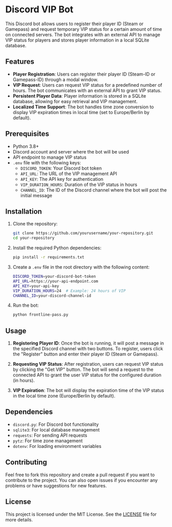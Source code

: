 # Discord VIP Bot

This Discord bot allows users to register their player ID (Steam or Gamepass) and request temporary VIP status for a certain amount of time on connected servers. The bot integrates with an external API to manage VIP status for players and stores player information in a local SQLite database.

## Features

- **Player Registration**: Users can register their player ID (Steam-ID or Gamepass-ID) through a modal window.
- **VIP Request**: Users can request VIP status for a predefined number of hours. The bot communicates with an external API to grant VIP status.
- **Persistent Player Data**: Player information is stored in a SQLite database, allowing for easy retrieval and VIP management.
- **Localized Time Support**: The bot handles time zone conversion to display VIP expiration times in local time (set to Europe/Berlin by default).
  
## Prerequisites

- Python 3.8+
- Discord account and server where the bot will be used
- API endpoint to manage VIP status
- `.env` file with the following keys:
  - `DISCORD_TOKEN`: Your Discord bot token
  - `API_URL`: The URL of the VIP management API
  - `API_KEY`: The API key for authentication
  - `VIP_DURATION_HOURS`: Duration of the VIP status in hours
  - `CHANNEL_ID`: The ID of the Discord channel where the bot will post the initial message

## Installation

1. Clone the repository:
    ```bash
    git clone https://github.com/yourusername/your-repository.git
    cd your-repository
    ```

2. Install the required Python dependencies:
    ```bash
    pip install -r requirements.txt
    ```

3. Create a `.env` file in the root directory with the following content:
    ```bash
    DISCORD_TOKEN=your-discord-bot-token
    API_URL=https://your-api-endpoint.com
    API_KEY=your-api-key
    VIP_DURATION_HOURS=24  # Example: 24 hours of VIP
    CHANNEL_ID=your-discord-channel-id
    ```

4. Run the bot:
    ```bash
    python frontline-pass.py
    ```

## Usage

1. **Registering Player ID**: Once the bot is running, it will post a message in the specified Discord channel with two buttons. To register, users click the "Register" button and enter their player ID (Steam or Gamepass).
   
2. **Requesting VIP Status**: After registration, users can request VIP status by clicking the "Get VIP" button. The bot will send a request to the connected API to grant the user VIP status for the configured duration (in hours).

3. **VIP Expiration**: The bot will display the expiration time of the VIP status in the local time zone (Europe/Berlin by default).

## Dependencies

- `discord.py`: For Discord bot functionality
- `sqlite3`: For local database management
- `requests`: For sending API requests
- `pytz`: For time zone management
- `dotenv`: For loading environment variables

## Contributing

Feel free to fork this repository and create a pull request if you want to contribute to the project. You can also open issues if you encounter any problems or have suggestions for new features.

## License

This project is licensed under the MIT License. See the [LICENSE](LICENSE) file for more details.

